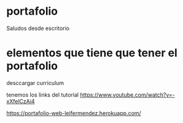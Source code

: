 # portafolio
Saludos desde escritorio
# elementos que tiene que tener el portafolio
desccargar curriculum

tenemos los links del tutorial 
https://www.youtube.com/watch?v=-xXfelCzAi4

https://portafolio-web-leifermendez.herokuapp.com/

